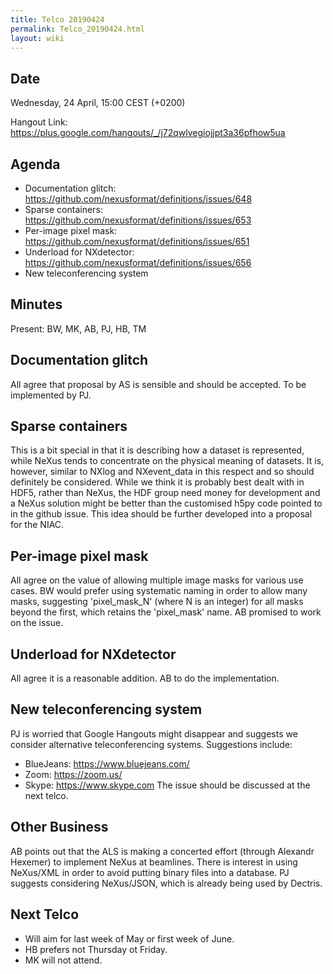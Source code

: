 ```yaml
---
title: Telco 20190424
permalink: Telco_20190424.html
layout: wiki
---
```


Date
----

Wednesday, 24 April, 15:00 CEST (+0200)

<!-- end of autogeneration -->

Hangout Link:
<https://plus.google.com/hangouts/_/j72qwlvegiojjpt3a36pfhow5ua>

Agenda
------
   - Documentation glitch: <https://github.com/nexusformat/definitions/issues/648>
   - Sparse containers: <https://github.com/nexusformat/definitions/issues/653>
   - Per-image pixel mask: <https://github.com/nexusformat/definitions/issues/651>
   - Underload for NXdetector: <https://github.com/nexusformat/definitions/issues/656>
   - New teleconferencing system

Minutes
-------
Present: BW, MK, AB, PJ, HB, TM

Documentation glitch
---------------------
All agree that proposal by AS is sensible and should be accepted. To be implemented by PJ.

Sparse containers
------------------
This is a bit special in that it is describing how a dataset is represented, while NeXus tends to concentrate on the physical meaning of datasets. It is, however, similar to NXlog and NXevent_data in this respect and so should definitely be considered. While we think it is probably best dealt with in HDF5, rather than NeXus, the HDF group need money for development and a NeXus solution might be better than the customised h5py code pointed to in the github issue.
This idea should be further developed into a proposal for the NIAC.

Per-image pixel mask
--------------------
All agree on the value of allowing multiple image masks for various use cases. BW would prefer using systematic naming in order to allow many masks, suggesting 'pixel_mask_N' (where N is an integer) for all masks beyond the first, which retains the 'pixel_mask' name. AB promised to work on the issue.

Underload for NXdetector
-------------------------
All agree it is a reasonable addition. AB to do the implementation.

New teleconferencing system
-----------------------------
PJ is worried that Google Hangouts might disappear and suggests we consider alternative teleconferencing systems. Suggestions include:
   - BlueJeans: <https://www.bluejeans.com/>
   - Zoom: <https://zoom.us/>
   - Skype: <https://www.skype.com>
The issue should be discussed at the next telco.

Other Business
---------------
AB points out that the ALS is making a concerted effort (through Alexandr Hexemer) to implement NeXus at beamlines. There is interest in using NeXus/XML in order to avoid putting binary files into a database. PJ suggests considering NeXus/JSON, which is already being used by Dectris.

Next Telco
-----------
   - Will aim for last week of May or first week of June.
   - HB prefers not Thursday ot Friday.
   - MK will not attend.
